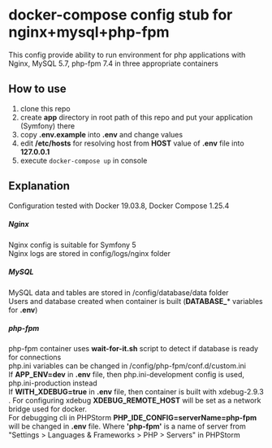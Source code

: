# docker-compose config stub for nginx+mysql+php-fpm
This config provide ability to run environment for php applications with Nginx, MySQL 5.7, php-fpm 7.4 in three appropriate containers

## How to use
1. clone this repo
1. create **app** directory in root path of this repo and put your application (Symfony) there
1. copy **.env.example** into **.env** and change values
1. edit **/etc/hosts** for resolving host from **HOST** value of **.env** file into **127.0.0.1**
1. execute `docker-compose up` in console

## Explanation
Configuration tested with Docker 19.03.8, Docker Compose 1.25.4
##### Nginx
Nginx config is suitable for Symfony 5 \
Nginx logs are stored in config/logs/nginx folder 
##### MySQL
MySQL data and tables are stored in /config/database/data folder \
Users and database created when container is built (**DATABASE_*** variables for **.env**)

##### php-fpm
php-fpm container uses **wait-for-it.sh** script to detect if database is ready for connections \
php.ini variables can be changed in /config/php-fpm/conf.d/custom.ini \
If **APP_ENV=dev** in **.env** file, then php.ini-development config is used, php.ini-production instead \
If **WITH_XDEBUG=true** in **.env** file, then container is built with xdebug-2.9.3 . 
For configuring xdebug **XDEBUG_REMOTE_HOST** will be set as a network bridge used for docker. \
For debugging cli in PHPStorm **PHP_IDE_CONFIG=serverName=php-fpm** will be changed in **.env** file. Where **'php-fpm'** 
is a name of server from "Settings > Languages & Frameworks > PHP > Servers" in PHPStorm


